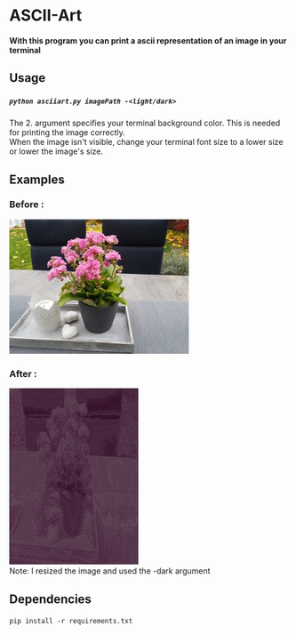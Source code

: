 # ASCII-Art
#### With this program you can print a ascii representation of an image in your terminal
## Usage
##### `python asciiart.py imagePath -<light/dark>`
The 2. argument specifies your terminal background color. This is needed for printing the image correctly.
<br>When the image isn't visible, change your terminal font size to a lower size or lower the image's size.
## Examples
### Before :<br>
   ![Flower](./images/Flower.jpg)
### After  :  
   ![Flower](./images/ASCII.png)
    <br> Note: I resized the image and used the -dark argument
## Dependencies
`pip install -r requirements.txt`
